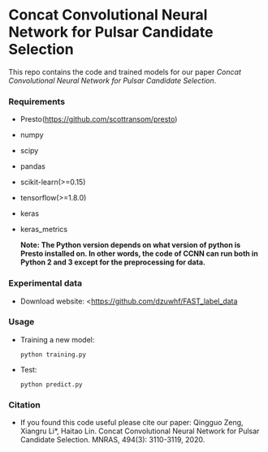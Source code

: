 # Concat Convolutional Neural Network for Pulsar Candidate Selection

This repo contains the code and trained models for our paper *Concat Convolutional Neural Network for Pulsar Candidate Selection*.

### Requirements

- Presto(<https://github.com/scottransom/presto>)

- numpy

- scipy

- pandas

- scikit-learn(>=0.15)

- tensorflow(>=1.8.0)

- keras

- keras_metrics

  **Note: The Python version depends on what version of python is Presto installed on. In other words, the code of CCNN can run both in Python 2 and 3 except for the preprocessing for data.**

### Experimental data

- Download website: <https://github.com/dzuwhf/FAST_label_data

### Usage

- Training a new model:

  ```shell
  python training.py
  ```

- Test:

  ```shell
  python predict.py
  ```

### Citation

- If you found this code useful please cite our paper: 
Qingguo Zeng, Xiangru Li*, Haitao Lin. Concat Convolutional Neural Network for Pulsar Candidate Selection.  MNRAS, 494(3): 3110-3119, 2020.

